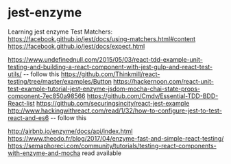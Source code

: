 # jest-enzyme
Learning jest enzyme
Test Matchers:
https://facebook.github.io/jest/docs/using-matchers.html#content
https://facebook.github.io/jest/docs/expect.html

https://www.undefinednull.com/2015/05/03/react-tdd-example-unit-testing-and-building-a-react-component-with-jest-gulp-and-react-test-utils/ -- follow this
https://github.com/Thinkmill/react-testing/tree/master/examples/Button
https://hackernoon.com/react-unit-test-example-tutorial-jest-enzyme-jsdom-mocha-chai-state-props-component-7ec850a98566
https://github.com/Cmdv/Essential-TDD-BDD-React-list
https://github.com/securingsincity/react-jest-example
http://www.hackingwithreact.com/read/1/32/how-to-configure-jest-to-test-react-and-es6 -- follow this

http://airbnb.io/enzyme/docs/api/index.html
https://www.theodo.fr/blog/2017/04/enzyme-fast-and-simple-react-testing/
https://semaphoreci.com/community/tutorials/testing-react-components-with-enzyme-and-mocha
read available
